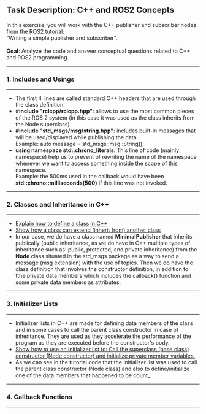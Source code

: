 ## Task Description: C++ and ROS2 Concepts
</hr>
In this exercise, you will work with the C++ publisher and subscriber nodes from the ROS2 tutorial:</br>
“Writing a simple publisher and subscriber”.</br></br>
<b>Goal</b>: Analyze the code and answer conceptual questions related to C++ and ROS2 programming.
<hr></hr>
<h3>1. Includes and Usings</h3>
<hr>
<ul>
  <li>The first 4 lines are called standard C++ headers that are used through the class definition.</li>
  <li><b>#include "rclcpp/rclcpp.hpp"</b>: allows to use the most common pieces of the ROS 2 system (in this case it was used as the class inherits from the Node superclass)</li>
  <li><b>#include "std_msgs/msg/string.hpp"</b>: includes built-in messages that will be used/displayed while publishing the data.</br>Example: auto message = std_msgs::msg::String();</li>
  <li><b>using namespace std::chrono_literals</b>: This line of code (mainly namespace) help us to prevent of rewriting the name of the namespace whenever we want to access something inside the scope of this namespace.</br>Example: the 500ms used in the callback would have been <b>std::chrono::milliseconds(500)</b> if this line was not invoked.</li>
</ul>
<hr>
<h3>2. Classes and Inheritance in C++</h3>
<hr>
<ul>
  <li><a href="https://github.com/antoniossaliba/ROS2-CPP-Mini-Deliverable/tree/classes_and_inheritance/classes">Explain how to define a class in C++</a></li>
  <li><a href="https://github.com/antoniossaliba/ROS2-CPP-Mini-Deliverable/tree/classes_and_inheritance/inheritance">Show how a class can extend (inherit from) another class</a></li>
  <li>In our case, we do have a class named <b>MinimalPublisher</b> that inherits publically (public inheritance, as we do have in C++ multiple types of inheritance such as: public, protected, and private inheritance) from the <b>Node</b> class situated in the std_msgs package as a way to send a message (msg extension) with the use of topics. Then we do have the class definition that involves the constructor definition, in addition to tthe private data members which includes the callback() function and some private data members as attributes.</li>
</ul>
<hr>
<h3>3. Initializer Lists</h3>
<hr>
<ul>
  <li>
    Initializer lists in C++ are made for defining data members of the class and in some cases to call the parent class constructor in case of inheritance. They are used as they accelerate the performance of the program as they are executed before the constructor's body.
  </li>
  <li><a href="https://github.com/antoniossaliba/ROS2-CPP-Mini-Deliverable/blob/classes_and_inheritance/inheritance/Account.cpp">Show how to use an initializer list to: Call the superclass (base class) constructor (Node constructor) and initialize private member variables.</a></li>
  <li>As we can see in the tutorial code that the initializer list was used to call the parent class constructor (Node class) and also to define/initialize one of the data members that happened to be count_.</li>
</ul>
<hr>
<h3>4. Callback Functions</h3>
<hr>
